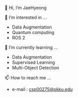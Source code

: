 👋 Hi, I’m JaeHyeong

👀 I’m interested in ...
- Data Augmentation
- Quantum computing
- ROS 2

🌱 I’m currently learning ...
- Data Augmentation
- Supervised Learning
- Multi-Object Detection

📫 How to reach me ...
- e-mail : csp00275@skku.edu

<!---
csp00275/csp00275 is a ✨ special ✨ repository because its `README.md` (this file) appears on your GitHub profile.
You can click the Preview link to take a look at your changes.
--->
